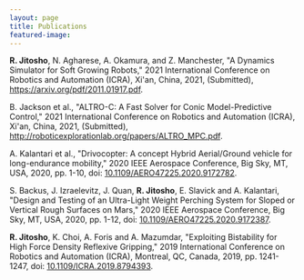 ```yaml
---
layout: page
title: Publications
featured-image:
---
```


**R. Jitosho**, N. Agharese, A. Okamura, and Z. Manchester, "A Dynamics Simulator for Soft Growing Robots," 2021 International Conference on Robotics and Automation (ICRA), Xi'an, China, 2021, (Submitted), <a href="https://arxiv.org/pdf/2011.01917.pdf">https://arxiv.org/pdf/2011.01917.pdf</a>.

B. Jackson et al., "ALTRO-C: A Fast Solver for Conic Model-Predictive Control," 2021 International Conference on Robotics and Automation (ICRA), Xi'an, China, 2021, (Submitted), <a href="http://roboticexplorationlab.org/papers/ALTRO_MPC.pdf">http://roboticexplorationlab.org/papers/ALTRO_MPC.pdf</a>.

A. Kalantari et al., "Drivocopter: A concept Hybrid Aerial/Ground vehicle for long-endurance mobility," 2020 IEEE Aerospace Conference, Big Sky, MT, USA, 2020, pp. 1-10, doi: <a href="https://doi.org/10.1109/AERO47225.2020.9172782">10.1109/AERO47225.2020.9172782</a>.

S. Backus, J. Izraelevitz, J. Quan, **R. Jitosho**, E. Slavick and A. Kalantari, "Design and Testing of an Ultra-Light Weight Perching System for Sloped or Vertical Rough Surfaces on Mars," 2020 IEEE Aerospace Conference, Big Sky, MT, USA, 2020, pp. 1-12, doi: <a href="https://doi.org/10.1109/AERO47225.2020.9172387">10.1109/AERO47225.2020.9172387</a>.

**R. Jitosho**, K. Choi, A. Foris and A. Mazumdar, "Exploiting Bistability for High Force Density Reflexive Gripping," 2019 International Conference on Robotics and Automation (ICRA), Montreal, QC, Canada, 2019, pp. 1241-1247, doi: <a href="https://doi.org/10.1109/ICRA.2019.8794393">10.1109/ICRA.2019.8794393</a>.
